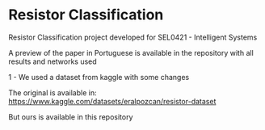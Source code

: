 # Resistor Classification


Resistor Classification project developed for SEL0421 - Intelligent Systems

A preview of the paper in Portuguese is available in the repository with all results and networks used


1 - We used a dataset from kaggle with some changes 

The original is available in: https://www.kaggle.com/datasets/eralpozcan/resistor-dataset

But ours is available in this repository
